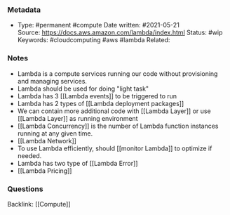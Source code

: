 ### Metadata

-  Type: #permanent #compute
    Date written: #2021-05-21  
    Source:  https://docs.aws.amazon.com/lambda/index.html
    Status: #wip 
    Keywords:  #cloudcomputing #aws #lambda
	Related:
	
### Notes
- Lambda is a compute services running our code without provisioning and managing services.
- Lambda should be used for doing "light task"
- Lambda has 3 [[Lambda events]] to be triggered to run
- Lambda has 2 types of [[Lambda deployment packages]]
- We can contain more additional code with [[Lambda Layer]] or use [[Lambda Layer]] as running environment 
- [[Lambda Concurrency]] is the number of Lambda function instances running at any given time.
- [[Lambda Network]]
- To use Lambda efficiently, should [[monitor Lambda]] to optimize if needed.
- Lambda has two type of [[Lambda Error]]
- [[Lambda Pricing]]
### Questions



Backlink: [[Compute]]